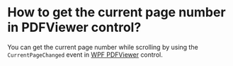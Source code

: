 # How to get the current page number in PDFViewer control?

You can get the current page number while scrolling by using the `CurrentPageChanged` event in [WPF PDFViewer](https://www.syncfusion.com/wpf-controls/pdf-viewer) control.